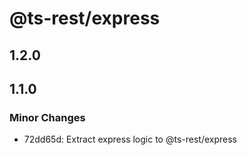 # @ts-rest/express

## 1.2.0

## 1.1.0

### Minor Changes

- 72dd65d: Extract express logic to @ts-rest/express
